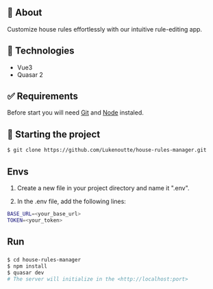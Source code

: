 ## 🎯 About

Customize house rules effortlessly with our intuitive rule-editing app.

## 🚀 Technologies

- Vue3
- Quasar 2

## ✅ Requirements

Before start you will need [Git](https://git-scm.com) and [Node](https://nodejs.org/en/) instaled.

## 🔌 Starting the project
```bash
$ git clone https://github.com/Lukenoutte/house-rules-manager.git
```

## Envs
1. Create a new file in your project directory and name it ".env". 

2. In the .env file, add the following lines:

```bash
BASE_URL=<your_base_url>
TOKEN=<your_token>
```
## Run
### 

```bash
$ cd house-rules-manager
$ npm install
$ quasar dev
# The server will initialize in the <http://localhost:port>
```
